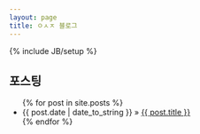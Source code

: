 ```yaml
---
layout: page
title: ㅇㅅㅈ 블로그
---
```

{% include JB/setup %}

## 포스팅

<ul class="posts">
  {% for post in site.posts %}
    <li><span>{{ post.date | date_to_string }}</span> &raquo; <a href="{{ BASE_PATH }}{{ post.url }}">{{ post.title }}</a></li>
  {% endfor %}
</ul>

